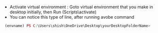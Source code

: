 + Activate virtual environment : Goto virtual environment that you make in desktop initially, then Run (Scripts\activate)
+ You can notice this type of line, after running avobe command
````php
 (envname) PS C:\Users\shish\OneDrive\Desktop\yourDesktopFolderName> 
````